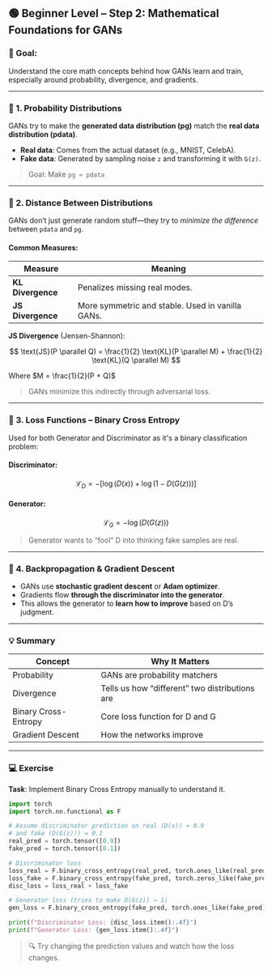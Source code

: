## 🟢 Beginner Level – Step 2: **Mathematical Foundations for GANs**

### 🎯 Goal:

Understand the core math concepts behind how GANs learn and train, especially around probability, divergence, and gradients.

---

### 🧮 1. **Probability Distributions**

GANs try to make the **generated data distribution (pg)** match the **real data distribution (pdata)**.

* **Real data**: Comes from the actual dataset (e.g., MNIST, CelebA).
* **Fake data**: Generated by sampling noise `z` and transforming it with `G(z)`.

> Goal: Make `pg ≈ pdata`

---

### 📏 2. **Distance Between Distributions**

GANs don’t just generate random stuff—they try to *minimize the difference* between `pdata` and `pg`.

#### Common Measures:

| Measure           | Meaning                                          |
| ----------------- | ------------------------------------------------ |
| **KL Divergence** | Penalizes missing real modes.                    |
| **JS Divergence** | More symmetric and stable. Used in vanilla GANs. |

**JS Divergence** (Jensen-Shannon):

$$
\text{JS}(P \parallel Q) = \frac{1}{2} \text{KL}(P \parallel M) + \frac{1}{2} \text{KL}(Q \parallel M)
$$

Where $M = \frac{1}{2}(P + Q)$

> GANs minimize this indirectly through adversarial loss.

---

### 🔄 3. **Loss Functions – Binary Cross Entropy**

Used for both Generator and Discriminator as it's a binary classification problem:

#### Discriminator:

$$
\mathcal{L}_D = -[ \log(D(x)) + \log(1 - D(G(z))) ]
$$

#### Generator:

$$
\mathcal{L}_G = -\log(D(G(z)))
$$

> Generator wants to “fool” D into thinking fake samples are real.

---

### 🔁 4. **Backpropagation & Gradient Descent**

* GANs use **stochastic gradient descent** or **Adam optimizer**.
* Gradients flow **through the discriminator into the generator**.
* This allows the generator to **learn how to improve** based on D’s judgment.

---

### 💡 Summary

| Concept              | Why It Matters                                 |
| -------------------- | ---------------------------------------------- |
| Probability          | GANs are probability matchers                  |
| Divergence           | Tells us how “different” two distributions are |
| Binary Cross-Entropy | Core loss function for D and G                 |
| Gradient Descent     | How the networks improve                       |

---

### 💻 Exercise

**Task**: Implement Binary Cross Entropy manually to understand it.

```python
import torch
import torch.nn.functional as F

# Assume discriminator prediction on real (D(x)) = 0.9
# and fake (D(G(z))) = 0.1
real_pred = torch.tensor([0.9])
fake_pred = torch.tensor([0.1])

# Discriminator loss
loss_real = F.binary_cross_entropy(real_pred, torch.ones_like(real_pred))
loss_fake = F.binary_cross_entropy(fake_pred, torch.zeros_like(fake_pred))
disc_loss = loss_real + loss_fake

# Generator loss (tries to make D(G(z)) → 1)
gen_loss = F.binary_cross_entropy(fake_pred, torch.ones_like(fake_pred))

print(f"Discriminator Loss: {disc_loss.item():.4f}")
print(f"Generator Loss: {gen_loss.item():.4f}")
```

> 🔍 Try changing the prediction values and watch how the loss changes.
